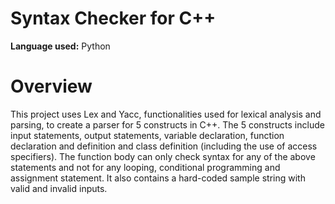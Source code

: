 # Syntax Checker for C++

**Language used:** Python

# Overview

This project uses Lex and Yacc, functionalities used for lexical analysis and parsing, to create a parser for 5 constructs in C++. The 5 constructs include input statements, output statements, variable declaration, function declaration and definition and class definition (including the use of access specifiers). The function body can only check syntax for any of the above statements and not for any looping, conditional programming and assignment statement. It also contains a hard-coded sample string with valid and invalid inputs.
